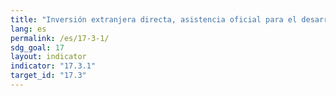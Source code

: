 ```yaml
---
title: "Inversión extranjera directa, asistencia oficial para el desarrollo y cooperación Sur-Sur como proporción del presupuesto nacional total"
lang: es
permalink: /es/17-3-1/
sdg_goal: 17
layout: indicator
indicator: "17.3.1"
target_id: "17.3"
---
```


